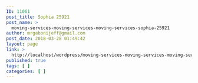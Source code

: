 ```yaml
---
ID: 11061
post_title: Sophia 25921
post_name: >
  moving-services-moving-services-moving-services-sophia-25921
author: mrgabonijeff@gmail.com
post_date: 2018-03-28 01:49:42
layout: page
link: >
  http://localhost/wordpress/moving-services-moving-services-moving-services-sophia-25921/
published: true
tags: [ ]
categories: [ ]
---
```

